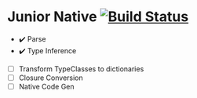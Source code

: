 # Junior Native [![Build Status](https://travis-ci.org/holoed/JuniorNative.svg?branch=master)](https://travis-ci.org/holoed/JuniorNative)

- :heavy_check_mark: Parse
- :heavy_check_mark: Type Inference
- [ ] Transform TypeClasses to dictionaries
- [ ] Closure Conversion
- [ ] Native Code Gen

